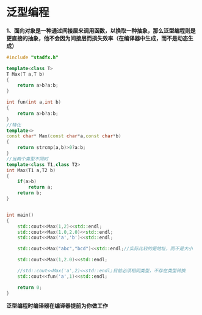 # 泛型编程

**1、面向对象是一种通过间接层来调用函数，以换取一种抽象，那么泛型编程则是更直接的抽象，他不会因为间接层而损失效率（在编译器中生成，而不是动态生成）**

```C++
#include "stadfx.h"

template<class T>
T Max(T a,T b)
{
    return a>b?a:b;
}

int fun(int a,int b)
{
    return a>b?a:b;
}
//特化
template<>
const char* Max(const char*a,const char*b)
{
    return strcmp(a,b)>0?a:b;
}
//当两个类型不同时
template<class T1,class T2>
int Max(T1 a,T2 b)
{
    if(a>b)
        return a;
    return b;
}


int main()
{
    std::cout<<Max(1,2)<<std::endl;
    std::cout<<Max(1.0,2.0)<<std::endl;
    std::cout<<Max('a','b')<<std::endl;

    std::cout<<Max("abc","bcd")<<std::endl;//实际比较的是地址，而不是大小

    std::cout<<Max(1,2.0)<<std::endl;

    //std::cout<<Max('a',2)<<std::endl;目前必须相同类型，不存在类型转换
    std::cout<<fun('a',1)<<std::endl;

    return 0;
}
```

**泛型编程时编译器在编译器提前为你做工作**